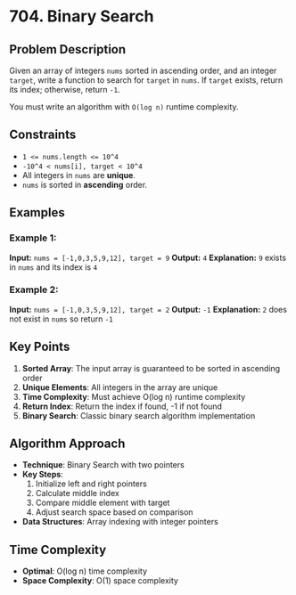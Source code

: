 # 704. Binary Search

## Problem Description

Given an array of integers `nums` sorted in ascending order, and an integer `target`, write a function to search for `target` in `nums`. If `target` exists, return its index; otherwise, return `-1`.

You must write an algorithm with `O(log n)` runtime complexity.

## Constraints

- `1 <= nums.length <= 10^4`
- `-10^4 < nums[i], target < 10^4`
- All integers in `nums` are **unique**.
- `nums` is sorted in **ascending** order.

## Examples

### Example 1:

**Input:** `nums = [-1,0,3,5,9,12], target = 9`
**Output:** `4`
**Explanation:** `9` exists in `nums` and its index is `4`

### Example 2:

**Input:** `nums = [-1,0,3,5,9,12], target = 2`
**Output:** `-1`
**Explanation:** `2` does not exist in `nums` so return `-1`

## Key Points

1. **Sorted Array**: The input array is guaranteed to be sorted in ascending order
2. **Unique Elements**: All integers in the array are unique
3. **Time Complexity**: Must achieve O(log n) runtime complexity
4. **Return Index**: Return the index if found, -1 if not found
5. **Binary Search**: Classic binary search algorithm implementation

## Algorithm Approach

- **Technique**: Binary Search with two pointers
- **Key Steps**: 
  1. Initialize left and right pointers
  2. Calculate middle index
  3. Compare middle element with target
  4. Adjust search space based on comparison
- **Data Structures**: Array indexing with integer pointers

## Time Complexity

- **Optimal**: O(log n) time complexity
- **Space Complexity**: O(1) space complexity
